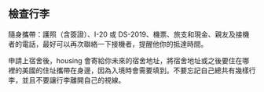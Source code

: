 ## 檢查行李

隨身攜帶：護照（含簽證）、I-20 或 DS-2019、機票、旅支和現金、親友及接機者的電話，最好可以再次聯絡一下接機者，提醒他你的抵達時間。

申請上宿舍後，housing 會寄給你未來的宿舍地址，將宿舍地址或之後要住在哪裡的美國的住址攜帶在身邊，因為入境時會需要填到。不要忘記自己總共有幾樣行李，並且不要讓行李離開自己的視線。